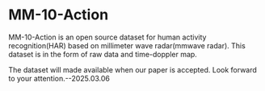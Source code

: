 # MM-10-Action
MM-10-Action is an open source dataset for human activity recognition(HAR) based on millimeter wave radar(mmwave radar). This dataset is in the form of raw data and time-doppler map.

The dataset will made available when our paper is accepted. Look forward to your attention.--2025.03.06
